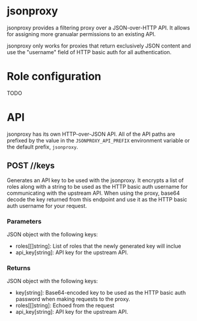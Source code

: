 jsonproxy
=========

jsonproxy provides a filtering proxy over a JSON-over-HTTP API. It allows
for assigning more granualar permissions to an existing API.

jsonproxy only works for proxies that return exclusively JSON content and
use the "username" field of HTTP basic auth for all authentication. 

# Role configuration

TODO

# API

jsonproxy has its own HTTP-over-JSON API. All of the API paths are prefixed
by the value in the `JSONPROXY_API_PREFIX` environment variable or the default
prefix, `jsonproxy`.

## POST /<prefix>/keys

Generates an API key to be used with the jsonproxy. It encrypts a list of
roles along with a string to be used as the HTTP basic auth username for
communicating with the upstream API. When using the proxy, base64 decode
the key returned from this endpoint and use it as the HTTP basic auth
username for your request.

### Parameters

JSON object with the following keys:

* roles[[]string]: List of roles that the newly generated key will inclue
* api_key[string]: API key for the upstream API.

### Returns

JSON object with the following keys:

* key[string]: Base64-encoded key to be used as the HTTP basic auth password
  when making requests to the proxy.
* roles[[]string]: Echoed from the request
* api_key[string]: API key for the upstream API.
